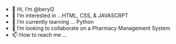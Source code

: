 - 👋 Hi, I’m @beryl2
- 👀 I’m interested in ...HTML, CSS, & JAVASCRPT
- 🌱 I’m currently learning ... Python
- 💞️ I’m looking to collaborate on a Pharmacy Management System
- 📫 How to reach me ...

<!---
beryl2/beryl2 is a ✨ special ✨ repository because its `README.md` (this file) appears on your GitHub profile.
You can click the Preview link to take a look at your changes.
--->

